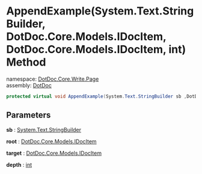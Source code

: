 ﻿# AppendExample\(System\.Text\.StringBuilder, DotDoc\.Core\.Models\.IDocItem, DotDoc\.Core\.Models\.IDocItem, int\) Method

namespace: [DotDoc\.Core\.Write\.Page](../../DotDoc.Core.Write.Page.md)<br />
assembly: [DotDoc](../../../DotDoc.md)



```csharp
protected virtual void AppendExample(System.Text.StringBuilder sb ,DotDoc.Core.Models.IDocItem root ,DotDoc.Core.Models.IDocItem target ,int depth = 2);
```

## Parameters

__sb__ : [System\.Text\.StringBuilder](https://docs.microsoft.com/dotnet/api/System.Text.StringBuilder)



__root__ : [DotDoc\.Core\.Models\.IDocItem](../../../DotDoc/DotDoc.Core.Models/IDocItem.md)



__target__ : [DotDoc\.Core\.Models\.IDocItem](../../../DotDoc/DotDoc.Core.Models/IDocItem.md)



__depth__ : [int](https://docs.microsoft.com/dotnet/api/System.Int32)



